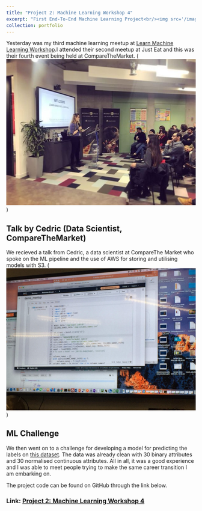 ```yaml
---
title: "Project 2: Machine Learning Workshop 4"
excerpt: "First End-To-End Machine Learning Project<br/><img src='/images/comparethemarket.png' style='width:500px'>"
collection: portfolio
---
```

Yesterday was my third machine learning meetup at <a href="https://www.meetup.com/Learn-machine-learning-london/" target="_blank">Learn Machine Learning Workshop</a>.I attended their second meetup at Just Eat and this was their fourth event being held at CompareTheMarket. (![alt text](/images/lml4.jpeg))

## Talk by Cedric (Data Scientist, CompareTheMarket)
We recieved a talk from Cedric, a data scientist at CompareThe Market who spoke on the ML pipeline and the use of AWS for storing and utilising models with S3.
 (![alt text](/images/aws.jpg))

## ML Challenge
We then went on to a challenge for developing a model for predicting the labels on  <a href="https://github.com/abitravers1989/machine_learning_challenge/tree/master" target="_blank">this dataset</a>. The data was already clean with 30 binary attributes and 30 normalised continuous attributes.
All in all, it was a good experience and I was able to meet people trying to make the same career transition I am embarking on.

The project code can be found on GitHub through the link below.
### Link: **<a href="https://github.com/randallgyebi/Data-Science-Projects/blob/master/Machine_Learning_Workshop_4.ipynb" target="_blank">Project 2: Machine Learning Workshop 4</a>**
